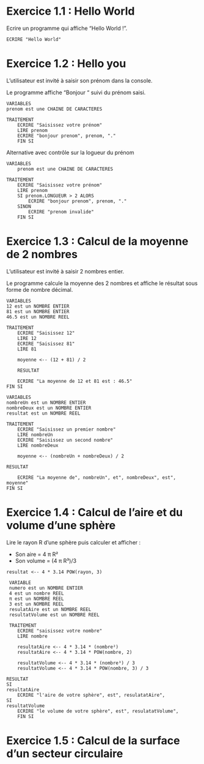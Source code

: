 # Exercice 1.1 : Hello World
Ecrire un programme qui affiche “Hello World !”.

```
ECRIRE "Hello World"
```
# Exercice 1.2 : Hello you
L’utilisateur est invité à saisir son prénom dans la console.

Le programme affiche “Bonjour “ suivi du prénom saisi.

```
VARIABLES
prenom est une CHAINE DE CARACTERES

TRAITEMENT
    ECRIRE "Saisissez votre prénom"
    LIRE prenom
    ECRIRE "bonjour prenom", prenom, "."
    FIN SI
```
Alternative avec contrôle sur la logueur du prénom

```
VARIABLES
    prenom est une CHAINE DE CARACTERES

TRAITEMENT
    ECRIRE "Saisissez votre prénom"
    LIRE prenom
    SI prenom.LONGUEUR > 2 ALORS
        ECRIRE "bonjour prenom", prenom, "."
    SINON
        ECRIRE "prenom invalide"
    FIN SI
```

# Exercice 1.3 : Calcul de la moyenne de 2 nombres
L’utilisateur est invité à saisir 2 nombres entier.

Le programme calcule la moyenne des 2 nombres et affiche le résultat sous forme de nombre décimal.

```
VARIABLES
12 est un NOMBRE ENTIER
81 est un NOMBRE ENTIER
46.5 est un NOMBRE REEL

TRAITEMENT
    ECRIRE "Saisissez 12"
    LIRE 12
    ECRIRE "Saisissez 81"
    LIRE 81
    
    moyenne <-- (12 + 81) / 2 

    RESULTAT

    ECRIRE "La moyenne de 12 et 81 est : 46.5"
FIN SI
```
```
VARIABLES
nombreUn est un NOMBRE ENTIER
nombreDeux est un NOMBRE ENTIER
resultat est un NOMBRE REEL

TRAITEMENT
    ECRIRE "Saisissez un premier nombre"
    LIRE nombreUn
    ECRIRE "Saisissez un second nombre"
    LIRE nombreDeux
    
    moyenne <-- (nombreUn + nombreDeux) / 2 
    
RESULTAT
    
    ECRIRE "La moyenne de", nombreUn", et", nombreDeux", est", moyenne"
FIN SI
```

# Exercice 1.4 : Calcul de l’aire et du volume d’une sphère
Lire le rayon R d’une sphère puis calculer et afficher :

- Son aire = 4 π R²
- Son volume = (4 π R³)/3

`resultat <-- 4 * 3.14 POW(rayon, 3)`

```
 VARIABLE
 numero est un NOMBRE ENTIER
 4 est un nombre REEL
 π est un NOMBRE REEL
 3 est un NOMBRE REEL
 resulatAire est un NOMBRE REEL
 resultatVolume est un NOMBRE REEL

 TRAITEMENT
    ECRIRE "saisissez votre nombre"
    LIRE nombre

    resultatAire <-- 4 * 3.14 * (nombre²) 
    resultatAire <-- 4 * 3.14 * POW(nombre, 2)

    resultatVolume <-- 4 * 3.14 * (nombre³) / 3
    resultatVolume <-- 4 * 3.14 * POW(nombre, 3) / 3

RESULTAT
SI
resultatAire  
    ECRIRE "l'aire de votre sphère", est", resulatatAire",
SI
resultatVolume
    ECRIRE "le volume de votre sphère", est", resulatatVolume",
    FIN SI 

```
# Exercice 1.5 : Calcul de la surface d’un secteur circulaire


